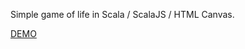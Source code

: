 Simple game of life in Scala / ScalaJS / HTML Canvas.

[DEMO](https://ankitson.github.io/gameoflife/)
